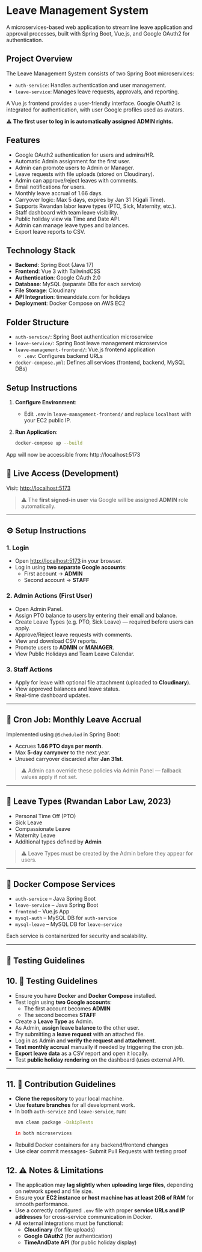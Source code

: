 # Leave Management System

A microservices-based web application to streamline leave application and approval processes, built with Spring Boot, Vue.js, and Google OAuth2 for authentication.

## Project Overview

The Leave Management System consists of two Spring Boot microservices:
- `auth-service`: Handles authentication and user management.
- `leave-service`: Manages leave requests, approvals, and reporting.

A Vue.js frontend provides a user-friendly interface. Google OAuth2 is integrated for authentication, with user Google profiles used as avatars.

⚠️ **The first user to log in is automatically assigned ADMIN rights.**

## Features

- Google OAuth2 authentication for users and admins/HR.
- Automatic Admin assignment for the first user.
- Admin can promote users to Admin or Manager.
- Leave requests with file uploads (stored on Cloudinary).
- Admin can approve/reject leaves with comments.
- Email notifications for users.
- Monthly leave accrual of 1.66 days.
- Carryover logic: Max 5 days, expires by Jan 31 (Kigali Time).
- Supports Rwandan labor leave types (PTO, Sick, Maternity, etc.).
- Staff dashboard with team leave visibility.
- Public holiday view via Time and Date API.
- Admin can manage leave types and balances.
- Export leave reports to CSV.

## Technology Stack

- **Backend**: Spring Boot (Java 17)
- **Frontend**: Vue 3 with TailwindCSS
- **Authentication**: Google OAuth 2.0
- **Database**: MySQL (separate DBs for each service)
- **File Storage**: Cloudinary
- **API Integration**: timeanddate.com for holidays
- **Deployment**: Docker Compose on AWS EC2

## Folder Structure

- `auth-service/`: Spring Boot authentication microservice
- `leave-service/`: Spring Boot leave management microservice
- `leave-management-frontend/`: Vue.js frontend application
  - `.env`: Configures backend URLs
- `docker-compose.yml`: Defines all services (frontend, backend, MySQL DBs)

## Setup Instructions

1. **Configure Environment**:
   - Edit `.env` in `leave-management-frontend/` and replace `localhost` with your EC2 public IP.

2. **Run Application**:
   ```bash
   docker-compose up --build
App will now be accessible from:
http://localhost:5173

## 🔗 Live Access (Development)

Visit: [http://localhost:5173](http://localhost:5173)

> ⚠️ The **first signed-in user** via Google will be assigned **ADMIN** role automatically.

---

## ⚙️ Setup Instructions

### 1. Login

- Open [http://localhost:5173](http://localhost:5173) in your browser.
- Log in using **two separate Google accounts**:
  - First account → **ADMIN**
  - Second account → **STAFF**

### 2. Admin Actions (First User)

- Open Admin Panel.
- Assign PTO balance to users by entering their email and balance.
- Create Leave Types (e.g. PTO, Sick Leave) — required before users can apply.
- Approve/Reject leave requests with comments.
- View and download CSV reports.
- Promote users to **ADMIN** or **MANAGER**.
- View Public Holidays and Team Leave Calendar.

### 3. Staff Actions

- Apply for leave with optional file attachment (uploaded to **Cloudinary**).
- View approved balances and leave status.
- Real-time dashboard updates.

---

## 📅 Cron Job: Monthly Leave Accrual

Implemented using `@Scheduled` in Spring Boot:

- Accrues **1.66 PTO days per month**.
- Max **5-day carryover** to the next year.
- Unused carryover discarded after **Jan 31st**.

> ⚠️ Admin can override these policies via Admin Panel — fallback values apply if not set.

---

## 📄 Leave Types (Rwandan Labor Law, 2023)

- Personal Time Off (PTO)
- Sick Leave
- Compassionate Leave
- Maternity Leave
- Additional types defined by **Admin**

> ⚠️ Leave Types must be created by the Admin before they appear for users.

---

## 🐳 Docker Compose Services

- `auth-service` – Java Spring Boot
- `leave-service` – Java Spring Boot
- `frontend` – Vue.js App
- `mysql-auth` – MySQL DB for `auth-service`
- `mysql-leave` – MySQL DB for `leave-service`

Each service is containerized for security and scalability.

---

## 🧪 Testing Guidelines

## 10. 🧪 Testing Guidelines

- Ensure you have **Docker** and **Docker Compose** installed.
- Test login using **two Google accounts**:
  - The first account becomes **ADMIN**
  - The second becomes **STAFF**
- Create a **Leave Type** as Admin.
- As Admin, **assign leave balance** to the other user.
- Try submitting a **leave request** with an attached file.
- Log in as Admin and **verify the request and attachment**.
- **Test monthly accrual** manually if needed by triggering the cron job.
- **Export leave data** as a CSV report and open it locally.
- Test **public holiday rendering** on the dashboard (uses external API).

---

## 11. 🤝 Contribution Guidelines

- **Clone the repository** to your local machine.
- Use **feature branches** for all development work.
- In both `auth-service` and `leave-service`, run:
  ```bash
  mvn clean package -DskipTests

  in both microservices

- Rebuild Docker containers for any backend/frontend changes
- Use clear commit messages- Submit Pull Requests with testing proof


 ## 12. ⚠️ Notes & Limitations

- The application may **lag slightly when uploading large files**, depending on network speed and file size.
- Ensure your **EC2 instance or host machine has at least 2GB of RAM** for smooth performance.
- Use a correctly configured `.env` file with proper **service URLs and IP addresses** for cross-service communication in Docker.
- All external integrations must be functional:
  - **Cloudinary** (for file uploads)
  - **Google OAuth2** (for authentication)
  - **TimeAndDate API** (for public holiday display)

















